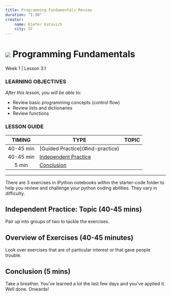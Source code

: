 ```yaml
---
title: Programming Fundamentals Review
duration: "1:30"
creator:
    name: Kiefer Katovich
    city: SF
---
```


# ![](https://ga-dash.s3.amazonaws.com/production/assets/logo-9f88ae6c9c3871690e33280fcf557f33.png) Programming Fundamentals
Week 1 | Lesson 3.1


### LEARNING OBJECTIVES
*After this lesson, you will be able to:*
- Review basic programming concepts (control flow)
- Review lists and dictionaries
- Review functions



### LESSON GUIDE
| TIMING  | TYPE  | TOPIC  |
|:-:|---|---|
| 40-45 min  | [Guided Practice](#ind-practice<a name="opening"></a>)  |  |
| 40-45 min  | [Independent Practice](#exercise-overview)  |  |
| 5 min  | [Conclusion](#conclusion)  |   |

---


There are 3 exercises in iPython notebooks within the starter-code folder to help you review and challenge your python coding abilities. They vary in difficulty. 

<a name="ind-practice"></a>
## Independent Practice: Topic (40-45 mins)

Pair up into groups of two to tackle the exercises. 


<a name="exercise-overview"></a>
## Overview of Exercises (40-45 minutes)

Look over exercises that are of particular interest or that gave people trouble.


<a name="conclusion"></a>
## Conclusion (5 mins)
Take a breather. You've learned a lot the last few days and you've applied it. Well done. Onwards!
